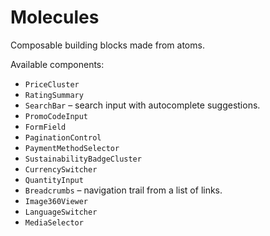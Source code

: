# Molecules

Composable building blocks made from atoms.

Available components:

- `PriceCluster`
- `RatingSummary`
- `SearchBar` – search input with autocomplete suggestions.
- `PromoCodeInput`
- `FormField`
- `PaginationControl`
- `PaymentMethodSelector`
- `SustainabilityBadgeCluster`
- `CurrencySwitcher`
- `QuantityInput`
- `Breadcrumbs` – navigation trail from a list of links.
- `Image360Viewer`
- `LanguageSwitcher`
- `MediaSelector`
